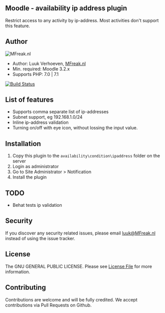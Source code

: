 ## Moodle - availability ip address plugin
Restrict access to any activity by ip-address. Most activities don't support this feature. 

## Author
![MFreak.nl](http://MFreak.nl/logo_small.png)

* Author: Luuk Verhoeven, [MFreak.nl](https://MFreak.nl/)
* Min. required: Moodle 3.2.x
* Supports PHP: 7.0 | 7.1 

[![Build Status](https://travis-ci.org/MFreakNL/moodle-availability_ipaddress.svg?branch=master)](https://travis-ci.org/MFreakNL/moodle-availability_ipaddress)

## List of features
- Supports comma separate list of ip-addresses
- Subnet support, eg 192.168.1.0/24
- Inline ip-address validation
- Turning on/off with eye icon, without lossing the input value. 

## Installation
1.  Copy this plugin to the `availability\condition\ipaddress` folder on the server
2.  Login as administrator
3.  Go to Site Administrator > Notification
4.  Install the plugin

## TODO 
- Behat tests ip validation

## Security

If you discover any security related issues, please email [luuk@MFreak.nl](mailto:luuk@MFreak.nl) instead of using the issue tracker.

## License

The GNU GENERAL PUBLIC LICENSE. Please see [License File](LICENSE) for more information.

## Contributing

Contributions are welcome and will be fully credited. We accept contributions via Pull Requests on Github.
